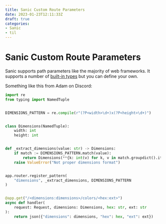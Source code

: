 ```yaml
---
title: Sanic Custom Route Parameters
date: 2023-01-23T12:11:33Z
draft: true
categories:
- Sanic 
- til
---
```

# Sanic Custom Route Parameters

Sanic supports path parameters like the majority of web frameworks. It supports a number of [built-in types](https://sanic.dev/en/guide/basics/routing.html#path-parameters) but you can define your own. 

Something like this from Adam on Discord:

```python
import re
from typing import NamedTuple


DIMENSIONS_PATTERN = re.compile(r"(?P<width>\d+)x(?P<height>\d+)")


class Dimensions(NamedTuple):
    width: int
    height: int


def _extract_dimensions(value: str) -> Dimensions:
    if match := DIMENSIONS_PATTERN.match(value):
        return Dimensions(**{k: int(v) for k, v in match.groupdict().items()})
    raise ValueError("Not proper dimensions format")


app.router.register_pattern(
    "dimensions", _extract_dimensions, DIMENSIONS_PATTERN
)


@app.get("/<dimensions:dimensions>/colors/<hex:ext>")
async def handler(
    request: Request, dimensions: Dimensions, hex: str, ext: str
):
    return json({"dimensions": dimensions, "hex": hex, "ext": ext})
```
